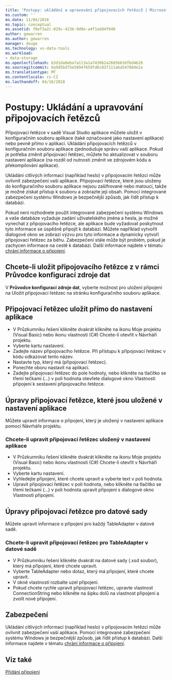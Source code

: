 ```yaml
---
title: 'Postupy: ukládání a upravování připojovacích řetězců | Microsoft Docs'
ms.custom: ''
ms.date: 11/04/2016
ms.topic: conceptual
ms.assetid: f8ef3a2c-029c-423b-9d9e-a4f1add4f640
author: gewarren
ms.author: gewarren
manager: douge
ms.technology: vs-data-tools
ms.workload:
- data-storage
ms.openlocfilehash: b3d1da0eba7a113a1a7430b2a2685663dfbd4626
ms.sourcegitcommit: 6a9d5bd75e50947659fd6c837111a6a547884e2a
ms.translationtype: MT
ms.contentlocale: cs-CZ
ms.lasthandoff: 04/16/2018
---
```

# <a name="how-to-save-and-edit-connection-strings"></a>Postupy: Ukládání a upravování připojovacích řetězců
Připojovací řetězce v sadě Visual Studio aplikace můžete uložit v konfiguračním souboru aplikace (také označované jako nastavení aplikace) nebo pevně přímo v aplikaci. Ukládání připojovacích řetězců v konfiguračním souboru aplikace zjednodušuje správu vaší aplikace. Pokud je potřeba změnit připojovací řetězec, můžete ho aktualizovat v souboru nastavení aplikace (na rozdíl od nutnosti změnit ve zdrojovém kódu a překompilování aplikace).

Ukládání citlivých informací (například heslo) v připojovacím řetězci může ovlivnit zabezpečení vaší aplikace. Připojovací řetězce, které jsou uloženy do konfiguračního souboru aplikace nejsou zašifrované nebo matoucí, takže je možné získat přístup k souboru a zobrazte její obsah. Pomocí integrované zabezpečení systému Windows je bezpečnější způsob, jak řídit přístup k databázi.

Pokud není rozhodnete použít integrované zabezpečení systému Windows a vaše databáze vyžaduje zadání uživatelského jména a hesla, je možné vynechat z připojovacího řetězce, ale aplikace bude vyžadovat poskytnout tyto informace se úspěšně připojit k databázi. Můžete například vytvořit dialogové okno se zobrazí výzvu pro tyto informace a dynamicky vytvoří připojovací řetězec za běhu. Zabezpečení stále může být problém, pokud je zachycen informace na cestě k databázi. Další informace najdete v tématu [chrání informace o připojení](/dotnet/framework/data/adonet/protecting-connection-information).

## <a name="to-save-a-connection-string-from-within-the-data-source-configuration-wizard"></a>Chcete-li uložit připojovacího řetězce z v rámci Průvodce konfigurací zdroje dat
V **Průvodce konfigurací zdroje dat**, vyberte možnost pro uložení připojení na Uložit připojovací řetězec na stránku konfiguračního souboru aplikace.

## <a name="to-save-a-connection-string-directly-into-application-settings"></a>Připojovací řetězec uložit přímo do nastavení aplikace
- V Průzkumníku řešení klikněte dvakrát klikněte na ikonu Moje projektu (Visual Basic) nebo ikonu vlastnosti (C#) Chcete-li otevřít v Návrháři projektu.
- Vyberte kartu nastavení.
- Zadejte název připojovacího řetězce. Při přístupu k připojovací řetězec v kódu odkazovat tento název.
- Nastavte typ, který má (připojovací řetězec).
- Ponechte oboru nastavit na aplikaci.
- Zadejte připojovací řetězec do pole hodnoty, nebo klikněte na tlačítko se třemi tečkami (...) v poli hodnota otevřete dialogové okno Vlastnosti připojení k sestavení připojovacího řetězce.  

## <a name="editing-connection-strings-stored-in-application-settings"></a>Úpravy připojovací řetězce, které jsou uložené v nastavení aplikace
Můžete upravit informace o připojení, který je uložený v nastavení aplikace pomocí Návrháře projektu.  

### <a name="to-edit-a-connection-string-stored-in-application-settings"></a>Chcete-li upravit připojovací řetězec uložený v nastavení aplikace
- V Průzkumníku řešení klikněte dvakrát klikněte na ikonu Moje projektu (Visual Basic) nebo ikonu vlastnosti (C#) Chcete-li otevřít v Návrháři projektu.
- Vyberte kartu nastavení.
- Vyhledejte připojení, které chcete upravit a vyberte text v poli hodnota.
- Upravit připojovací řetězec v poli hodnota, nebo klikněte na tlačítko se třemi tečkami (...) v poli hodnota upravit připojení s dialogové okno Vlastnosti připojení.  

## <a name="editing-connection-strings-for-datasets"></a>Úpravy připojovací řetězce pro datové sady
Můžete upravit informace o připojení pro každý TableAdapter v datové sadě.  

### <a name="to-edit-a-connection-string-for-a-tableadapter-in-a-dataset"></a>Chcete-li upravit připojovací řetězec pro TableAdapter v datové sadě
- V Průzkumníku řešení klikněte dvakrát na datové sady (.xsd soubor), který má připojení, které chcete upravit.
- Vyberte TableAdapter nebo dotaz, který má připojení, které chcete upravit.
- V okně vlastností rozbalte uzel připojení.
- Pokud chcete rychle upravit připojovací řetězec, upravte vlastnost ConnectionString nebo klikněte na šipku dolů na vlastnost připojení a zvolit nové připojení.

## <a name="security"></a>Zabezpečení
Ukládání citlivých informací (například heslo) v připojovacím řetězci může ovlivnit zabezpečení vaší aplikace. Pomocí integrované zabezpečení systému Windows je bezpečnější způsob, jak řídit přístup k databázi.
Další informace najdete v tématu [chrání informace o připojení](/dotnet/framework/data/adonet/protecting-connection-information).
  
## <a name="see-also"></a>Viz také
[Přidání připojení](../data-tools/add-new-connections.md)
